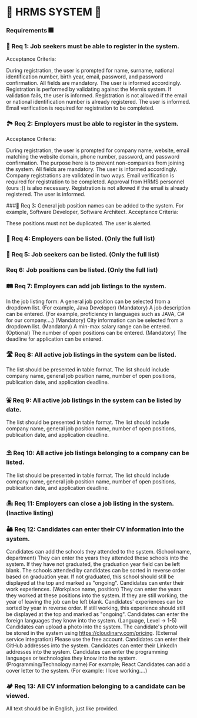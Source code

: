 
# 🎇 HRMS SYSTEM 🎇

### Requirements 🎆
### 🎑 Req 1: Job seekers must be able to register in the system.
Acceptance Criteria:

During registration, the user is prompted for name, surname, national identification number, birth year, email, password, and password confirmation.
All fields are mandatory. The user is informed accordingly.
Registration is performed by validating against the Mernis system.
If validation fails, the user is informed.
Registration is not allowed if the email or national identification number is already registered. The user is informed.
Email verification is required for registration to be completed.

### 🏞 Req 2: Employers must be able to register in the system.
Acceptance Criteria:

During registration, the user is prompted for company name, website, email matching the website domain, phone number, password, and password confirmation. The purpose here is to prevent non-companies from joining the system.
All fields are mandatory. The user is informed accordingly.
Company registrations are validated in two ways. Email verification is required for registration to be completed. Approval from HRMS personnel (ours :)) is also necessary.
Registration is not allowed if the email is already registered. The user is informed.

###🌅 Req 3: General job position names can be added to the system. For example, Software Developer, Software Architect.
Acceptance Criteria:

These positions must not be duplicated. The user is alerted.

### 🌄 Req 4: Employers can be listed. (Only the full list)
### 🌠 Req 5: Job seekers can be listed. (Only the full list)
### Req 6: Job positions can be listed. (Only the full list)

### 🛤 Req 7: Employers can add job listings to the system.
In the job listing form:
A general job position can be selected from a dropdown list. (For example, Java Developer) (Mandatory)
A job description can be entered. (For example, proficiency in languages such as JAVA, C# for our company....) (Mandatory)
City information can be selected from a dropdown list. (Mandatory)
A min-max salary range can be entered. (Optional)
The number of open positions can be entered. (Mandatory)
The deadline for application can be entered.

### 🛣 Req 8: All active job listings in the system can be listed.
The list should be presented in table format.
The list should include company name, general job position name, number of open positions, publication date, and application deadline.

### ⛲️ Req 9: All active job listings in the system can be listed by date.
The list should be presented in table format.
The list should include company name, general job position name, number of open positions, publication date, and application deadline.

### ⛱ Req 10: All active job listings belonging to a company can be listed.
The list should be presented in table format.
The list should include company name, general job position name, number of open positions, publication date, and application deadline.

### 🏝 Req 11: Employers can close a job listing in the system. (Inactive listing)
### 🏜 Req 12: Candidates can enter their CV information into the system.
Candidates can add the schools they attended to the system. (School name, department)
They can enter the years they attended these schools into the system.
If they have not graduated, the graduation year field can be left blank.
The schools attended by candidates can be sorted in reverse order based on graduation year. If not graduated, this school should still be displayed at the top and marked as "ongoing".
Candidates can enter their work experiences. (Workplace name, position)
They can enter the years they worked at these positions into the system.
If they are still working, the year of leaving the job can be left blank.
Candidates' experiences can be sorted by year in reverse order. If still working, this experience should still be displayed at the top and marked as "ongoing".
Candidates can enter the foreign languages they know into the system. (Language, Level -> 1-5)
Candidates can upload a photo into the system. The candidate's photo will be stored in the system using https://cloudinary.com/pricing. (External service integration) Please use the free account.
Candidates can enter their GitHub addresses into the system.
Candidates can enter their LinkedIn addresses into the system.
Candidates can enter the programming languages or technologies they know into the system. (Programming/Technology name) For example; React
Candidates can add a cover letter to the system. (For example: I love working....)

### 🏕 Req 13: All CV information belonging to a candidate can be viewed.
All text should be in English, just like provided.
